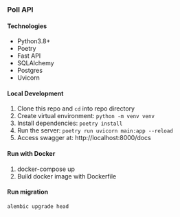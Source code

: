 ### Poll API

#### Technologies

- Python3.8+
- Poetry
- Fast API
- SQLAlchemy
- Postgres
- Uvicorn

#### Local Development

1. Clone this repo and `cd` into repo directory
2. Create virtual environment: `python -m venv venv`
3. Install dependencies: `poetry install`
4. Run the server: `poetry run uvicorn main:app --reload`
5. Access swagger at: http://localhost:8000/docs

#### Run with Docker

1. docker-compose up
2. Build docker image with Dockerfile

#### Run migration

`alembic upgrade head`
